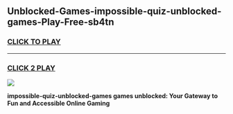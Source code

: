 
## Unblocked-Games-impossible-quiz-unblocked-games-Play-Free-sb4tn
<h3>
<a href="https://premium76.site?title=impossible-quiz-unblocked-games&ref=20M">CLICK TO PLAY</a></h3>
<hr>

<h3>
<a href="https://premium76.site?title=impossible-quiz-unblocked-games&ref=20M">CLICK 2 PLAY</a>
  
</h3>

<a href="https://premium76.site?title=impossible-quiz-unblocked-games&ref=19M"><img src="https://clearcache.store/games.png"></a>


**impossible-quiz-unblocked-games games unblocked: Your Gateway to Fun and Accessible Online Gaming**
